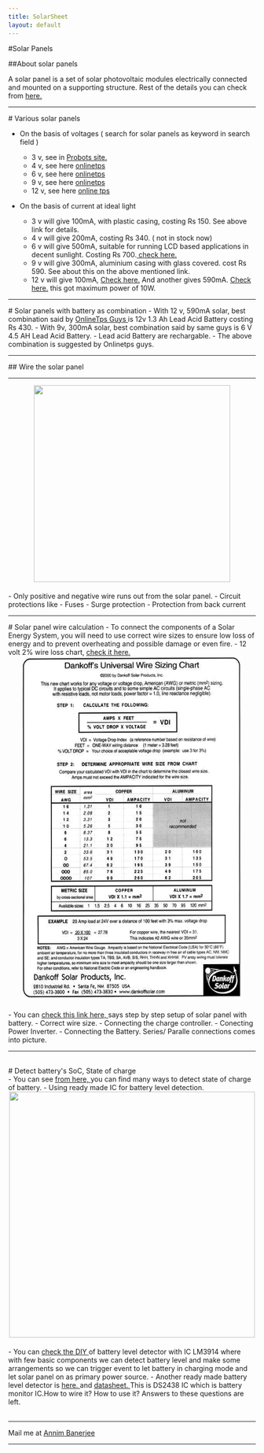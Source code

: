```yaml
---
title: SolarSheet
layout:	default
---
```


#Solar Panels

##About solar panels

A solar panel is a set of solar photovoltaic modules electrically connected and mounted on a supporting structure. Rest of the details you can check from <a href="http://en.wikipedia.org/wiki/Solar_panel" > here. </a>
<hr>
# Various solar panels 

- On the basis of voltages ( search for solar panels as keyword in search field )
	- 3 v, see in  <a href="http://probots.co.in" >Probots site. </a>
	- 4 v, see here <a href="http://www.onlinetps.com" > onlinetps </a>
	- 6 v, see here <a href="http://www.onlinetps.com" > onlinetps </a>
	- 9 v, see here <a href="http://www.onlinetps.com" > onlinetps </a>
	- 12 v, see here <a href="http://www.onlinetps.com" > online tps </a>

- On the basis of current at ideal light
	- 3 v will give 100mA, with plastic casing, costing Rs 150. See above link for details.
	- 4 v will give 200mA, costing Rs 340. ( not in stock now)
	- 6 v will give 500mA, suitable for running LCD based applications in decent sunlight. Costing Rs 700.<a href="http://www.probots.co.in"> check here. </a>
	- 9 v will give 300mA, aluminium casing with glass covered. cost Rs 590. See about this on the above mentioned link.
	- 12 v will give 100mA, <a href="http://www.probots.co.in" >Check here.</a> And another gives 590mA. <a href="http://www.onlinetps.com"> Check here.</a> this got maximum power of 10W.
<hr>
# Solar panels with battery as combination
- With 12 v, 590mA solar, best combination said by <a href="http://www.onlinetps.com" > OnlineTps Guys </a> is 12v 1.3 Ah Lead Acid Battery costing Rs 430.
- With 9v, 300mA solar, best combination said by same guys is 6 V 4.5 AH Lead Acid Battery.
- Lead acid Battery are rechargable.
- The above combination is suggested by Onlinetps guys.
<hr>
## Wire the solar panel
<hr>
<center>
<img src="http://www.mysolarshop.co.uk/images/lighting-ac_or_dc_600.jpg" height="400" width="400" />
</center>

<br>
- Only positive and negative wire runs out from the solar panel.
- Circuit protections like
	- Fuses
	- Surge protection
	- Protection from back current
<hr>
# Solar panel wire calculation
- To connect the components of a Solar Energy System, you will need to use correct wire sizes to ensure low loss of energy and to prevent overheating and possible damage or even fire.
- 12 volt 2% wire loss chart, <a href="http://www.affordable-solar.com/Learning-Center/Solar-Tools/wire-sizing" > check it here. </a>
<br>
<center>
<img src= "images/wiring.chart.gif" height="700" width="450" />
</center>
<br>
- You can <a href="http://www.freesunpower.com/wires_cables.php" > check this link here, </a> says step by step setup of solar panel with battery.
	- Correct wire size.
	- Connecting the charge controller.
	- Conecting Power Inverter.
	- Connecting the Battery. Series/ Paralle connections comes into picture.

<hr>
<br>
# Detect battery's SoC, State of charge
<br>
- You can see <a href="http://batteryuniversity.com/learn/article/how_to_measure_state_of_charge" > from here, </a> you can find many ways to detect state of charge of battery.
- Using ready made IC for battery level detection.
<br>
<center>
<img src ="http://www.engineersgarage.com/sites/default/files/imagecache/normalimages/circuitdiagram/Battery%20level%20indicator.gif" height="500" width="500" />
</center>
<br>
- You can <a href="http://www.engineersgarage.com/electronic-circuits/battery-level-indicator" > check the DIY </a> of battery level detector with IC LM3914 where with few basic components we can detect battery level and make some arrangements so we can trigger event to let battery in charging mode and let solar panel on as primary power source.
- Another ready made battery level detector is <a href="http://shopping.kitsnspares.com/bon1/productdescription.asp?id=279073" > here. </a> and <a href="http://datasheets.maximintegrated.com/en/ds/DS2438.pdf" > datasheet. </a> This is DS2438 IC which is battery monitor IC.How to wire it? How to use it? Answers to these questions are left.



<br>
<br>

<hr>
Mail me at <a href="mailto:pixma38@gmail.com" > Annim Banerjee </a>
<br>
<hr>
